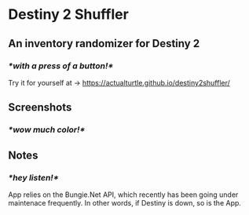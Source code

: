 # Destiny 2 Shuffler
## An inventory randomizer for Destiny 2
### ***\*with a press of a button!\****

Try it for yourself at -> https://actualturtle.github.io/destiny2shuffler/

## Screenshots
### ***\*wow much color!\****

## Notes
### ***\*hey listen!\****

App relies on the Bungie.Net API, which recently has been going under maintenace frequently. In other words, if Destiny is down, so is the App.